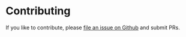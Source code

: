 # Contributing

If you like to contribute, please [file an issue on Github](https://github.com/aries1980/drupal_imagekit/issues) and submit PRs.
